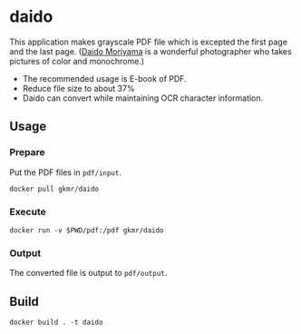 # daido
This application makes grayscale PDF file which is excepted the first page and the last page.
([Daido Moriyama](https://en.wikipedia.org/wiki/Daid%C5%8D_Moriyama) is a wonderful photographer who takes pictures of color and monochrome.)

* The recommended usage is E-book of PDF.
* Reduce file size to about 37%
* Daido can convert while maintaining OCR character information.

## Usage
### Prepare
Put the PDF files in `pdf/input`.
```
docker pull gkmr/daido
```

### Execute
```
docker run -v $PWD/pdf:/pdf gkmr/daido
```

### Output
The converted file is output to `pdf/output`.

## Build
```
docker build . -t daido
```
